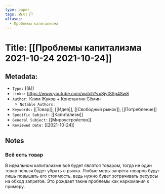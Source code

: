 ```yaml
---
type: paper
tags: 📥️/📜️ 🏳️
aliases:
  - Проблемы капитализма
---
```




# Title: **[[Проблемы капитализма 2021-10-24 2021-10-24]]**


## Metadata:

- `Type:` [[&]]
- `Links:` https://www.youtube.com/watch?v=SjytSSg4Sw8
- `Author:` Клим Жуков + Константин Сёмин
	- `Notable Authors:` 
- `Keywords:` [[Товар]], [[Идея]], [[Свободный рынок]], [[Потребление]]
- `Specific Subject:` [[Капитализм]]
- `General Subject:` [[Мироустройство]]
- `Reviewed Date:` [[2021-10-24]]


## Notes

### Всё есть товар
В идеальном капитализме всё будет являтся товаром, тогда не один товар нельзя будет убрать с рынка. Любые меры запрета товаров будут лишь повышать его стоимость, ведь нужно будет зотрачивать ресурсы на обход запретов. Это рождает такие проблемы как наркомания к примеру. 

